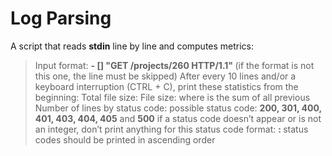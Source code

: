 # Log Parsing

A script that reads **stdin** line by line and computes metrics:

> Input format: **<IP Address> - [<date>] "GET /projects/260 HTTP/1.1" <status code> <file size>** (if the format is not this one, the line must be skipped)
> After every 10 lines and/or a keyboard interruption (CTRL + C), print these statistics from the beginning:
> Total file size: File size: **<total size>**
> where **<total size>** is the sum of all previous **<file size>**
> Number of lines by status code:
> possible status code: **200, 301, 400, 401, 403, 404, 405** and **500**
> if a status code doesn’t appear or is not an integer, don’t print anything for this status code
> format: **<status code>: <number>**
> status codes should be printed in ascending order
